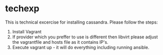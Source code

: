 # techexp
This is technical excercise for installing cassandra.
Please follow the steps:
1. Install Vagrant
2. If provider which you preffer to use is different then libvirt please adjust the vagrantfile and hosts file as it contains IP's.
3. Execute vagrant up - it will do everything including running ansible.
